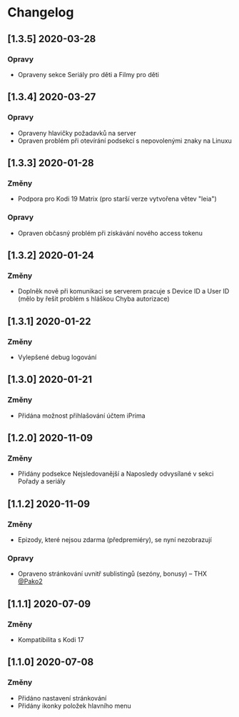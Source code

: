 # Changelog

## [1.3.5] 2020-03-28

### Opravy
- Opraveny sekce Seriály pro děti a Filmy pro děti

## [1.3.4] 2020-03-27

### Opravy
- Opraveny hlavičky požadavků na server
- Opraven problém při otevírání podsekcí s nepovolenými znaky na Linuxu

## [1.3.3] 2020-01-28

### Změny
- Podpora pro Kodi 19 Matrix (pro starší verze vytvořena větev "leia")

### Opravy
- Opraven občasný problém při získávání nového access tokenu

## [1.3.2] 2020-01-24

### Změny
- Doplněk nově při komunikaci se serverem pracuje s Device ID a User ID (mělo by řešit problém s hláškou Chyba autorizace)

## [1.3.1] 2020-01-22

### Změny
- Vylepšené debug logování

## [1.3.0] 2020-01-21

### Změny
- Přidána možnost přihlašování účtem iPrima

## [1.2.0] 2020-11-09

### Změny
- Přidány podsekce Nejsledovanější a Naposledy odvysílané v sekci Pořady a seriály

## [1.1.2] 2020-11-09

### Změny
- Epizody, které nejsou zdarma (předpremiéry), se nyní nezobrazují

### Opravy
- Opraveno stránkování uvnitř sublistingů (sezóny, bonusy) – THX [@Pako2](https://github.com/Pako2)

## [1.1.1] 2020-07-09

### Změny
- Kompatibilita s Kodi 17

## [1.1.0] 2020-07-08

### Změny
- Přidáno nastavení stránkování
- Přidány ikonky položek hlavního menu
